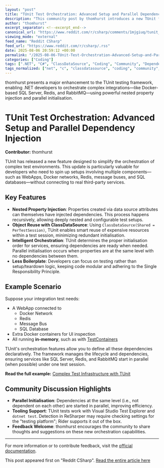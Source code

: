 ```yaml
---
layout: "post"
title: "TUnit Test Orchestration: Advanced Setup and Parallel Dependency Injection"
description: "This community post by thomhurst introduces a new TUnit feature for orchestrating complex test setups in .NET projects. It highlights nested property injection with data sources, parallel initialisation of Docker-based dependencies (like SQL Server, Redis, RabbitMQ), and intelligent object reuse, allowing for efficient and maintainable integration tests without third-party dependencies."
author: "thomhurst"
excerpt_separator: <!--excerpt_end-->
canonical_url: "https://www.reddit.com/r/csharp/comments/1mjgiuq/tunit_test_orchestration/"
viewing_mode: "external"
feed_name: "Reddit CSharp"
feed_url: "https://www.reddit.com/r/csharp/.rss"
date: 2025-08-06 20:59:12 +00:00
permalink: "/2025-08-06-TUnit-Test-Orchestration-Advanced-Setup-and-Parallel-Dependency-Injection.html"
categories: ["Coding"]
tags: [".NET", "C#", "ClassDataSource", "Coding", "Community", "Dependency Injection", "Docker", "Integration Testing", "Parallel Initialization", "PerTestSession", "RabbitMQ", "Redis", "ReSharper", "Rider", "SQL Server", "Test Orchestration", "TestContainers", "Testing Framework", "TUnit", "Visual Studio"]
tags_normalized: ["net", "c", "classdatasource", "coding", "community", "dependency injection", "docker", "integration testing", "parallel initialization", "pertestsession", "rabbitmq", "redis", "resharper", "rider", "sql server", "test orchestration", "testcontainers", "testing framework", "tunit", "visual studio"]
---
```


thomhurst presents a major enhancement to the TUnit testing framework, enabling .NET developers to orchestrate complex integrations—like Docker-based SQL Server, Redis, and RabbitMQ—using powerful nested property injection and parallel initialisation.<!--excerpt_end-->

# TUnit Test Orchestration: Advanced Setup and Parallel Dependency Injection

**Contributor:** thomhurst

TUnit has released a new feature designed to simplify the orchestration of complex test environments. This update is particularly valuable for developers who need to spin up setups involving multiple components—such as WebApps, Docker networks, Redis, message buses, and SQL databases—without connecting to real third-party services.

## Key Features

- **Nested Property Injection**: Properties created via data source attributes can themselves have injected dependencies. This process happens recursively, allowing deeply nested and configurable test setups.
- **Object Reuse with ClassDataSource**: Using `ClassDataSource(Shared = PerTestSession)`, TUnit enables smart reuse of expensive resources within a test session, minimizing redundant initialisation.
- **Intelligent Orchestration**: TUnit determines the proper initialisation order for services, ensuring dependencies are ready when needed. Parallel initialisation occurs when properties are at the same level with no dependencies between them.
- **Less Boilerplate**: Developers can focus on testing rather than setup/teardown logic, keeping code modular and adhering to the Single Responsibility Principle.

## Example Scenario

Suppose your integration test needs:

- A WebApp connected to
  - Docker Network
  - Redis
  - Message Bus
  - SQL Database
- Extra Docker containers for UI inspection
- All running **in-memory**, such as with [TestContainers](https://testcontainers.com/)

TUnit's orchestration features allow you to define all these dependencies declaratively. The framework manages the lifecycle and dependencies, ensuring services like SQL Server, Redis, and RabbitMQ start in parallel (when possible) under one test session.

**Read the full example:** [Complex Test Infrastructure with TUnit](https://tunit.dev/docs/examples/complex-test-infrastructure)

## Community Discussion Highlights

- **Parallel Initialisation**: Dependencies at the same level (i.e., not dependent on each other) are started in parallel, improving efficiency.
- **Tooling Support**: TUnit tests work with Visual Studio Test Explorer and `dotnet test`. Detection in ReSharper may require checking settings for the "testing platform"; Rider supports it out of the box.
- **Feedback Welcome**: thomhurst encourages the community to share thoughts and suggestions on these new orchestration capabilities.

---

For more information or to contribute feedback, visit the [official documentation](https://tunit.dev/docs/examples/complex-test-infrastructure).

This post appeared first on "Reddit CSharp". [Read the entire article here](https://www.reddit.com/r/csharp/comments/1mjgiuq/tunit_test_orchestration/)
